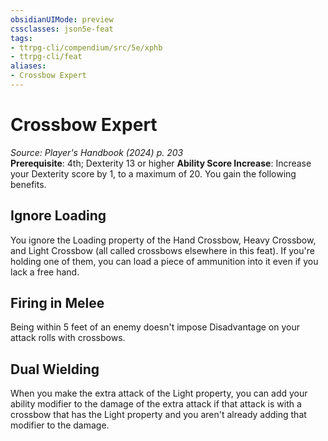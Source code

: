 ```yaml
---
obsidianUIMode: preview
cssclasses: json5e-feat
tags:
- ttrpg-cli/compendium/src/5e/xphb
- ttrpg-cli/feat
aliases:
- Crossbow Expert
---
```

# Crossbow Expert
*Source: Player's Handbook (2024) p. 203*  
**Prerequisite**: 4th; Dexterity 13 or higher
**Ability Score Increase**: Increase your Dexterity score by 1, to a maximum of 20.
You gain the following benefits.

## Ignore Loading

You ignore the Loading property of the Hand Crossbow, Heavy Crossbow, and Light Crossbow (all called crossbows elsewhere in this feat). If you're holding one of them, you can load a piece of ammunition into it even if you lack a free hand.

## Firing in Melee

Being within 5 feet of an enemy doesn't impose Disadvantage on your attack rolls with crossbows.

## Dual Wielding

When you make the extra attack of the Light property, you can add your ability modifier to the damage of the extra attack if that attack is with a crossbow that has the Light property and you aren't already adding that modifier to the damage.